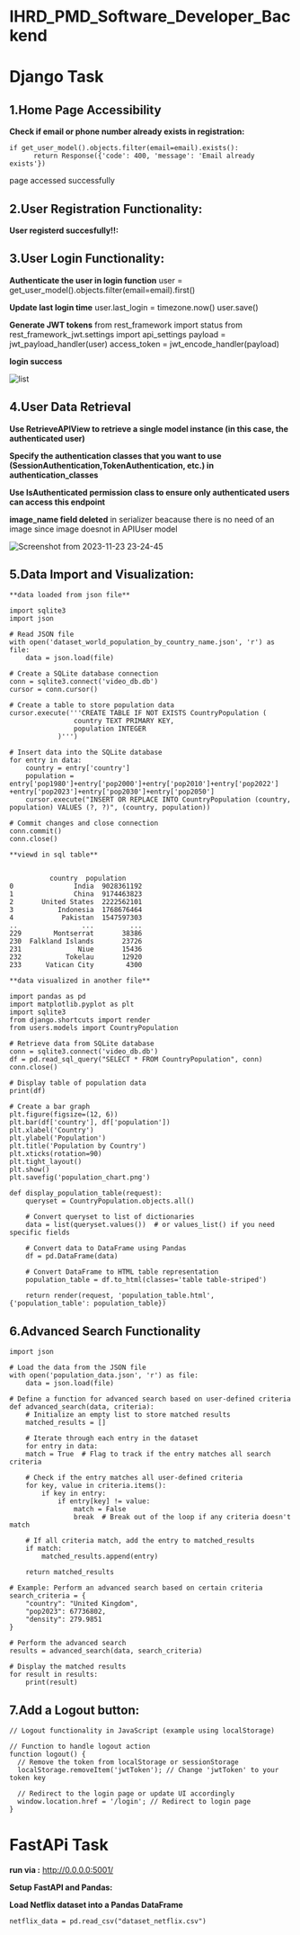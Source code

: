 # IHRD_PMD_Software_Developer_Backend

# Django Task


## 1.Home Page Accessibility
**Check if email or phone number already exists in registration:**

	if get_user_model().objects.filter(email=email).exists():
	      return Response({'code': 400, 'message': 'Email already exists'})

page accessed successfully

 
## 2.User Registration Functionality:
**User registerd succesfully!!:**	 
      
   
## 3.User Login Functionality:

**Authenticate the user in login function**
        user = get_user_model().objects.filter(email=email).first()
        
**Update last login time**
            user.last_login = timezone.now()
            user.save()
 
**Generate JWT tokens**
  from rest_framework import status
  from rest_framework_jwt.settings import api_settings
            payload = jwt_payload_handler(user)
            access_token = jwt_encode_handler(payload)
            
**login success**

![list](https://github.com/ihsan292292/IHRD_PMD_Software_Developer_Backend/assets/97184876/82b3be48-2cfb-491a-b0ae-f14dccb8a00a)

	
## 4.User Data Retrieval

**Use RetrieveAPIView to retrieve a single model instance (in this case, the authenticated user)**

**Specify the authentication classes that you want to use 				   (SessionAuthentication,TokenAuthentication, etc.) in authentication_classes**

**Use IsAuthenticated permission class to ensure only authenticated users can access this endpoint**
 
**image_name field deleted** in serializer beacause there is no need of an image since image doesnot in APIUser model
 
![Screenshot from 2023-11-23 23-24-45](https://github.com/ihsan292292/IHRD_PMD_Software_Developer_Backend/assets/97184876/ad1b0dff-8fff-4f89-992f-bf5abfe78e23)

 
## 5.Data Import and Visualization:

	**data loaded from json file**
	
	import sqlite3
	import json

	# Read JSON file
	with open('dataset_world_population_by_country_name.json', 'r') as file:
	    data = json.load(file)

	# Create a SQLite database connection
	conn = sqlite3.connect('video_db.db')
	cursor = conn.cursor()

	# Create a table to store population data
	cursor.execute('''CREATE TABLE IF NOT EXISTS CountryPopulation (
		            country TEXT PRIMARY KEY,
		            population INTEGER
		        )''')

	# Insert data into the SQLite database
	for entry in data:
	    country = entry['country']
	    population = entry['pop1980']+entry['pop2000']+entry['pop2010']+entry['pop2022']					+entry['pop2023']+entry['pop2030']+entry['pop2050']
	    cursor.execute("INSERT OR REPLACE INTO CountryPopulation (country, population) VALUES (?, ?)", (country, population))

	# Commit changes and close connection
	conn.commit()
	conn.close()
		
	**viewd in sql table**

	
			  country  population
	0               India  9028361192
	1               China  9174463823
	2       United States  2222562101
	3           Indonesia  1768676464
	4            Pakistan  1547597303
	..                ...         ...
	229        Montserrat       38386
	230  Falkland Islands       23726
	231              Niue       15436
	232           Tokelau       12920
	233      Vatican City        4300
	
	**data visualized in another file**
	
	import pandas as pd
	import matplotlib.pyplot as plt
	import sqlite3
	from django.shortcuts import render
	from users.models import CountryPopulation

	# Retrieve data from SQLite database
	conn = sqlite3.connect('video_db.db')
	df = pd.read_sql_query("SELECT * FROM CountryPopulation", conn)
	conn.close()

	# Display table of population data
	print(df)

	# Create a bar graph
	plt.figure(figsize=(12, 6))
	plt.bar(df['country'], df['population'])
	plt.xlabel('Country')
	plt.ylabel('Population')
	plt.title('Population by Country')
	plt.xticks(rotation=90)
	plt.tight_layout()
	plt.show()
	plt.savefig('population_chart.png')

	def display_population_table(request):
	    queryset = CountryPopulation.objects.all()

	    # Convert queryset to list of dictionaries
	    data = list(queryset.values())  # or values_list() if you need specific fields

	    # Convert data to DataFrame using Pandas
	    df = pd.DataFrame(data)

	    # Convert DataFrame to HTML table representation
	    population_table = df.to_html(classes='table table-striped')

	    return render(request, 'population_table.html', {'population_table': population_table})
	    
	    
## 6.Advanced Search Functionality

	import json
	
	# Load the data from the JSON file
	with open('population_data.json', 'r') as file:
	    data = json.load(file)

	# Define a function for advanced search based on user-defined criteria
	def advanced_search(data, criteria):
	    # Initialize an empty list to store matched results
	    matched_results = []

	    # Iterate through each entry in the dataset
	    for entry in data:
		match = True  # Flag to track if the entry matches all search criteria

		# Check if the entry matches all user-defined criteria
		for key, value in criteria.items():
		    if key in entry:
		        if entry[key] != value:
		            match = False
		            break  # Break out of the loop if any criteria doesn't match

		# If all criteria match, add the entry to matched_results
		if match:
		    matched_results.append(entry)

	    return matched_results

	# Example: Perform an advanced search based on certain criteria
	search_criteria = {
	    "country": "United Kingdom",
	    "pop2023": 67736802,
	    "density": 279.9851
	}

	# Perform the advanced search
	results = advanced_search(data, search_criteria)

	# Display the matched results
	for result in results:
	    print(result)

## 7.Add a Logout button:

	// Logout functionality in JavaScript (example using localStorage)

	// Function to handle logout action
	function logout() {
	  // Remove the token from localStorage or sessionStorage
	  localStorage.removeItem('jwtToken'); // Change 'jwtToken' to your token key

	  // Redirect to the login page or update UI accordingly
	  window.location.href = '/login'; // Redirect to login page
	}
	
	
	
	
# FastAPi Task

**run via :** http://0.0.0.0:5001/

**Setup FastAPI and Pandas:**

**Load Netflix dataset into a Pandas DataFrame**

	netflix_data = pd.read_csv("dataset_netflix.csv")




